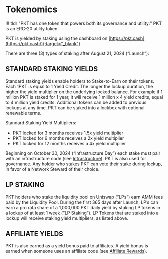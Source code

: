 # Tokenomics

!!! tldr "PKT has one token that powers both its governance and utility:"
    PKT is an ERC-20 utility token

PKT is yielded by staking using the dashboard on [https://pkt.cash](https://pkt.cash/){:target="_blank"}

There are three (3) types of staking after August 21, 2024 (“Launch”):

## STANDARD STAKING YIELDS

Standard staking yields enable holders to Stake-to-Earn on their tokens. Each 1PKT is equal to 1 Yield Credit. The longer the lockup duration, the higher the yield multiplier on the underlying locked balance. For example if 1 million PKT is staked for 1 year, it will receive 1 million x 4 yield credits, equal to 4 million yield credits. Additional tokens can be added to previous lockups at any time. PKT can be staked into a lockbox with optional renewable terms. 

Standard Staking Yield Multipliers:

* PKT locked for 3 months receives 1.5x yield multiplier
* PKT locked for 6 months receives a 2x yield multiplier
* PKT locked for 12 months receives a 4x yield multiplier

Beginning on October 30, 2024 (“Infrastructure Day”) each stake must pair with an infrastructure node (see [Infrastructure](/infra/infrastructure)). PKT is also used for governance. Any holder who stakes PKT can vote their stake during lockup, in favor of a Network Steward of their choice.

## LP STAKING

PKT holders who stake the liquidity pool on Uniswap (“LPs”) earn AMM fees paid by the Liquidity Pool. During the first 365 days after Launch, LP’s can earn a pro rata share of a 1,000,000 PKT daily yield by staking LP tokens in a lockup of at least 1 week (“LP Staking”). LP Tokens that are staked into a lockup will receive staking yield multipliers, as listed above.

## AFFILIATE YIELDS

PKT is also earned as a yield bonus paid to affiliates. A yield bonus is earned when someone uses an affiliate code (see [Affiliate Rewards](/affiliate)).